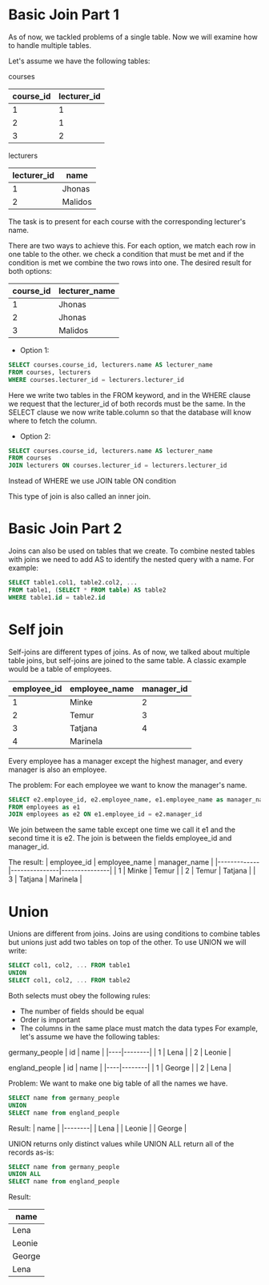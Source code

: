 # Basic Join Part 1


As of now, we tackled problems of a single table. Now we will examine how to handle multiple tables.

Let's assume we have the following tables:

courses

| course_id | lecturer_id |
|-----------|-------------|
| 1         | 1           |
| 2         | 1           |
| 3         | 2           |

lecturers

| lecturer_id | name   |
|-------------|--------|
| 1           | Jhonas |
| 2           | Malidos|

The task is to present for each course with the corresponding lecturer's name.

There are two ways to achieve this. For each option, we match each row in one table to the other. we check a condition that must be met and if the condition is met we combine the two rows into one. The desired result for both options:

| course_id | lecturer_name |
|-----------|---------------|
| 1         | Jhonas        |
| 2         | Jhonas        |
| 3         | Malidos       |

- Option 1:
```sql
SELECT courses.course_id, lecturers.name AS lecturer_name
FROM courses, lecturers
WHERE courses.lecturer_id = lecturers.lecturer_id
```
Here we write two tables in the FROM keyword, and in the WHERE clause we request that the lecturer_id of both records must be the same. In the SELECT clause we now write table.column so that the database will know where to fetch the column.

- Option 2:
```sql
SELECT courses.course_id, lecturers.name AS lecturer_name
FROM courses
JOIN lecturers ON courses.lecturer_id = lecturers.lecturer_id
```
Instead of WHERE we use JOIN table ON condition

This type of join is also called an inner join.

# Basic Join Part 2


Joins can also be used on tables that we create. To combine nested tables with joins we need to add AS to identify the nested query with a name. For example:
```sql
SELECT table1.col1, table2.col2, ...
FROM table1, (SELECT * FROM table) AS table2
WHERE table1.id = table2.id
```
# Self join


Self-joins are different types of joins. As of now, we talked about multiple table joins, but self-joins are joined to the same table. A classic example would be a table of employees.

| employee_id | employee_name | manager_id |
|-------------|---------------|------------|
| 1           | Minke         | 2          |
| 2           | Temur         | 3          |
| 3           | Tatjana       | 4          |
| 4           | Marinela      |            |
Every employee has a manager except the highest manager, and every manager is also an employee.

The problem: For each employee we want to know the manager's name.
```sql
SELECT e2.employee_id, e2.employee_name, e1.employee_name as manager_name
FROM employees as e1
JOIN employees as e2 ON e1.employee_id = e2.manager_id
```
We join between the same table except one time we call it e1 and the second time it is e2. The join is between the fields employee_id and manager_id.

The result:
| employee_id | employee_name | manager_name |
|-------------|---------------|---------------|
| 1           | Minke         | Temur         |
| 2           | Temur         | Tatjana       |
| 3           | Tatjana       | Marinela      |

# Union


Unions are different from joins. Joins are using conditions to combine tables but unions just add two tables on top of the other. To use UNION we will write:
```sql
SELECT col1, col2, ... FROM table1
UNION
SELECT col1, col2, ... FROM table2
```
Both selects must obey the following rules:

- The number of fields should be equal
- Order is important
- The columns in the same place must match the data types
For example, let's assume we have the following tables:

germany_people
| id | name   |
|----|--------|
| 1  | Lena   |
| 2  | Leonie |

england_people
| id | name   |
|----|--------|
| 1  | George |
| 2  | Lena   |

Problem: We want to make one big table of all the names we have.
```sql
SELECT name from germany_people
UNION
SELECT name from england_people
```
Result:
| name   |
|--------|
| Lena   |
| Leonie |
| George |

UNION returns only distinct values while UNION ALL return all of the records as-is:
```sql
SELECT name from germany_people
UNION ALL
SELECT name from england_people
```
Result:

| name   |
|--------|
| Lena   |
| Leonie |
| George |
| Lena   |
